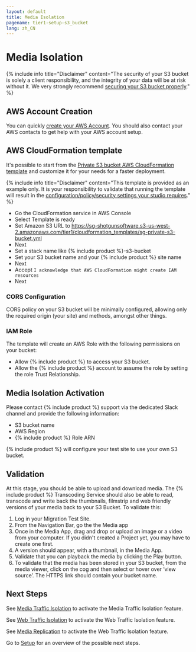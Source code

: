 ```yaml
---
layout: default
title: Media Isolation
pagename: tier1-setup-s3_bucket
lang: zh_CN
---
```


# Media Isolation

{% include info title="Disclaimer" content="The security of your S3 bucket is solely a client responsibility, and the integrity of your data will be at risk without it. We very strongly recommend [securing your S3 bucket properly](https://aws.amazon.com/premiumsupport/knowledge-center/secure-s3-resources/)." %}

## AWS Account Creation

You can quickly [create your AWS Account](https://aws.amazon.com/premiumsupport/knowledge-center/create-and-activate-aws-account/).
You should also contact your AWS contacts to get help with your AWS account setup.

## AWS CloudFormation template

It's possible to start from the [Private S3 bucket AWS CloudFormation template](https://sg-shotgunsoftware.s3-us-west-2.amazonaws.com/tier1/cloudformation_templates/sg-private-s3-bucket.yml) and customize it for your needs for a faster deployment.

{% include info title="Disclaimer" content="This template is provided as an example only. It is your responsibility to validate that running the template will result in the [configuration/policy/security settings your studio requires](https://aws.amazon.com/premiumsupport/knowledge-center/secure-s3-resources/)." %}

  * Go the CloudFormation service in AWS Console
  * Select Template is ready
  * Set Amazon S3 URL to https://sg-shotgunsoftware.s3-us-west-2.amazonaws.com/tier1/cloudformation_templates/sg-private-s3-bucket.yml
  * Next
  * Set a stack name like {% include product %}-s3-bucket
  * Set your S3 bucket name and your {% include product %} site name
  * Next
  * Accept `I acknowledge that AWS CloudFormation might create IAM resources`
  * Next

### CORS Configuration

CORS policy on your S3 bucket will be minimally configured, allowing only the required origin (your site) and methods, amongst other things.

### IAM Role

The template will create an AWS Role with the following permissions on your bucket:

* Allow {% include product %} to access your S3 bucket.
* Allow the {% include product %} account to assume the role by setting the role Trust Relationship.

## Media Isolation Activation

Please contact {% include product %} support via the dedicated Slack channel and provide the following information:
  * S3 bucket name
  * AWS Region
  * {% include product %} Role ARN

{% include product %} will configure your test site to use your own S3 bucket.

## Validation

At this stage, you should be able to upload and download media. The {% include product %} Transcoding Service should also be able to read, transcode and write back the thumbnails, filmstrip and web friendly versions of your media back to your S3 Bucket. To validate this:

1. Log in your Migration Test Site.
2. From the Navigation Bar, go the the Media app
3. Once in the Media App, drag and drop or upload an image or a video from your computer. If you didn't created a Project yet, you may have to create one first.
4. A version should appear, with a thumbnail, in the Media App.
5. Validate that you can playback the media by clicking the Play button.
6. To validate that the media has been stored in your S3 bucket, from the media viewer, click on the cog and then select or hover over ‘view source’. The HTTPS link should contain your bucket name.

## Next Steps

See [Media Traffic Isolation](./media_segregation.md) to activate the Media Traffic Isolation feature.

See [Web Traffic Isolation](./traffic_segregation.md) to activate the Web Traffic Isolation feature.

See [Media Replication](./s3_replication.md) to activate the Web Traffic Isolation feature.

Go to [Setup](./setup.md) for an overview of the possible next steps.

